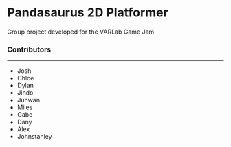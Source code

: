 # Pandasaurus 2D Platformer
Group project developed for the VARLab Game Jam

### Contributors
---
- Josh
- Chloe
- Dylan
- Jindo
- Juhwan
- Miles
- Gabe
- Dany
- Alex
- Johnstanley